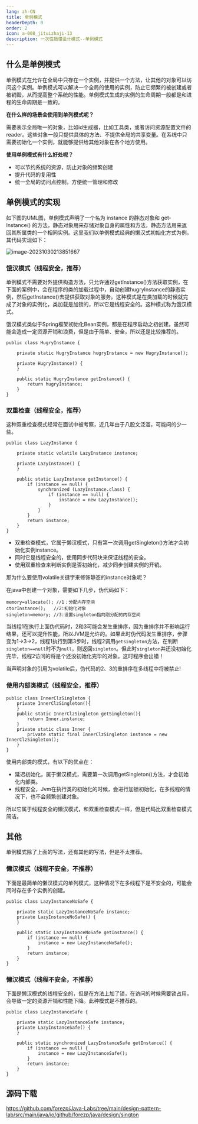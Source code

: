 ```yaml
---
lang: zh-CN
title: 单例模式
headerDepth: 0
order: 2
icon: a-008_jituizhaji-13
description: 一次性搞懂设计模式--单例模式
---
```




## 什么是单例模式

单例模式在允许在全局中只存在一个实例，并提供一个方法，让其他的对象可以访问这个实例。单例模式可以解决一个全局的使用的实例，防止它频繁的被创建或者被销毁，从而提高整个系统的性能。单例模式生成的实例的生命周期一般都是和进程的生命周期是一致的。

**在什么样的场景会使用到单列模式呢？**

需要表示全局唯一的对象，比如id生成器，比如工具类，或者访问资源配置文件的reader。这些对象一般只提供具体的方法、不提供全局的共享变量。在系统中只需要初始化一个实例，就能够提供给其他对象在各个地方使用。

**使用单例模式有什么好处呢？**

- 可以节约系统的资源，防止对象的频繁创建
- 提升代码的复用性
- 统一全局的访问点控制，方便统一管理和修改



## 单例模式的实现


如下图的UML图，单例模式声明了一个名为 instance 的静态对象和 get­Instance() 的方法，静态对象用来存储对象自身的属性和方法，静态方法用来返回其所属类的一个相同实例。这里我们以单例模式经典的懒汉式初始化方式为例，其代码实现如下：

![image-20231030213851667](https://static.javajike.com/img/2023/10/30/image-20231030213851667.png)





### 饿汉模式（线程安全，推荐）

单例模式不需要对外提供构造方法，只允许通过getInstance()方法获取实例，在下面的案例中，会在程序的类的加载过程中，自动创建hugryInstance的静态实例，然后getInstance()去提供获取对象的服务。这种模式是在类加载的时候就完成了对象的实例化，类加载是加锁的，所以它是线程安全的。这种模式称为饿汉模式。

饿汉模式类似于Spring框架初始化Bean实例，都是在程序启动之初创建。虽然可能会造成一定资源开销和浪费，但是由于简单、安全，所以还是比较推荐的。

```
public class HugryInstance {

    private static HugryInstance hugryInstance = new HugryInstance();

    private HugryInstance() {
    }

    public static HugryInstance getInstance() {
        return hugryInstance;
    }
}

```



### 双重检查（线程安全，推荐）

这种双重检查模式经常在面试中被考察，近几年由于八股文泛滥，可能问的少一些。

```
public class LazyInstance {

    private static volatile LazyInstance instance;

    private LazyInstance() {
    }

    public static LazyInstance getInstance() {
        if (instance == null) {
            synchronized (LazyInstance.class) {
                if (instance == null) {
                    instance = new LazyInstance();
                }
            }
        }
        return instance;
    }
}
```

- 双重检查模式，它属于懒汉模式，只有第一次调用getSingleton()方法才会初始化实例instance。
- 同时它是线程安全的，使用同步代码块来保证线程的安全。
- 使用双重检查来判断实例是否初始化，减少同步创建实例的开销。

那为什么要使用volatile关键字来修饰静态的instance对象呢？

在java中创建一个对象，需要如下几步，伪代码如下：

```
memory=allocate(); //1：分配内存空间
ctorInstance();   //2:初始化对象
singleton=memory; //3:设置singleton指向刚分配的内存空间
```

当线程1在执行上面伪代码时，2和3可能会发生重排序，因为重排序并不影响运行结果，还可以提升性能，所以JVM是允许的。如果此时伪代码发生重排序，步骤变为1->3->2，线程1执行到第3步时，线程2调用`getsingleton`方法，在判断`singleton==null`时不为`null`，则返回`singleton`。但此时`singleton`并还没初始化完毕，线程2访问的将是个还没初始化完毕的对象。这时程序会出错！

当声明对象的引用为volatile后，伪代码的2、3的重排序在多线程中将被禁止!



### 使用内部类模式（线程安全，推荐）

```
public class InnerClzSingleton {
    private InnerClzSingleton(){
    }
    public static InnerClzSingleton getSingleton(){
        return Inner.instance;
    }
    private static class Inner {
        private static final InnerClzSingleton instance = new InnerClzSingleton();
    }
}

```

使用内部类的模式，有以下的优点在：

- 延迟初始化，属于懒汉模式，需要第一次调用getSingleton()方法，才会初始化内部类。
- 线程安全，Jvm在执行类的初始化的时候，会进行加锁初始化，在多线程的情况下，也不会频繁创建对象。

所以它属于线程安全的懒汉模式，和双重检查模式一样，但是代码比双重检查模式简洁。



## 其他

单例模式除了上面的写法，还有其他的写法，但是不太推荐。

### 懒汉模式（线程不安全，不推荐）

下面是最简单的懒汉模式的单列模式，这种情况下在多线程下是不安全的，可能会同时存在多个实例的创建。

```
public class LazyInstanceNoSafe {

    private static LazyInstanceNoSafe instance;
    private LazyInstanceNoSafe() {
    }

    public static LazyInstanceNoSafe getInstance() {
        if (instance == null) {
            instance = new LazyInstanceNoSafe();
        }
        return instance;
    }
}
```



### 懒汉模式（线程不安全，不推荐）

下面是懒汉模式的线程安全的，但是在方法上加了锁，在访问的时候需要锁占用，会导致一定的资源开销和性能下降。此种模式是不推荐的。

```
public class LazyInstanceSafe {

    private static LazyInstanceSafe instance;
    private LazyInstanceSafe() {
    }

    public static synchronized LazyInstanceSafe getInstance() {
        if (instance == null) {
            instance = new LazyInstanceSafe();
        }
        return instance;
    }
}
```



## 源码下载

https://github.com/forezp/Java-Labs/tree/main/design-pattern-lab/src/main/java/io/github/forezp/java/design/sington





<!-- @include: @article-footer.snippet.md -->
